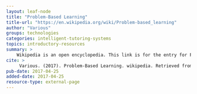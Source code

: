```yaml
---
layout: leaf-node
title: "Problem-Based Learning"
title-url: "https://en.wikipedia.org/wiki/Problem-based_learning"
author: "Various"
groups: technologies
categories: intelligent-tutoring-systems
topics: introductory-resources
summary: >
    Wikipedia is an open encyclopedia. This link is for the entry for Problem-Based Learning.
cite: >
     Various. (2017). Problem-Based Learning. wikipedia. Retrieved from: https://en.wikipedia.org/wiki/Problem-based_learning. April 25, 2017.
pub-date: 2017-04-25
added-date: 2017-04-25
resource-type: external-page
---
```

